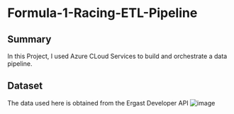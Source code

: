 # Formula-1-Racing-ETL-Pipeline
## Summary
In this Project, I used Azure CLoud Services to build and orchestrate a data pipeline.
## Dataset
The data used here is obtained from the Ergast Developer API
![image](https://github.com/user-attachments/assets/a8ae5326-1f0e-4bc7-8bfc-24a256c4956c)


